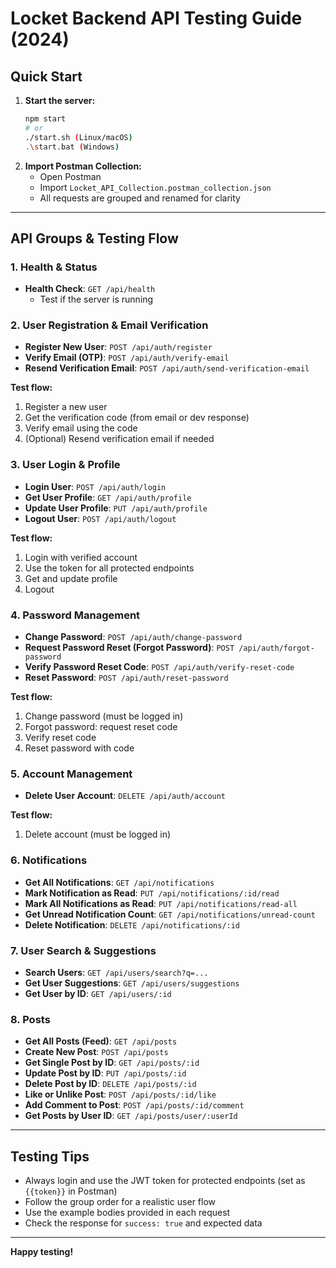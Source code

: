 # Locket Backend API Testing Guide (2024)

## Quick Start

1. **Start the server:**
   ```bash
   npm start
   # or
   ./start.sh (Linux/macOS)
   .\start.bat (Windows)
   ```
2. **Import Postman Collection:**
   - Open Postman
   - Import `Locket_API_Collection.postman_collection.json`
   - All requests are grouped and renamed for clarity

---

## API Groups & Testing Flow

### 1. Health & Status
- **Health Check**: `GET /api/health`
  - Test if the server is running

### 2. User Registration & Email Verification
- **Register New User**: `POST /api/auth/register`
- **Verify Email (OTP)**: `POST /api/auth/verify-email`
- **Resend Verification Email**: `POST /api/auth/send-verification-email`

**Test flow:**
1. Register a new user
2. Get the verification code (from email or dev response)
3. Verify email using the code
4. (Optional) Resend verification email if needed

### 3. User Login & Profile
- **Login User**: `POST /api/auth/login`
- **Get User Profile**: `GET /api/auth/profile`
- **Update User Profile**: `PUT /api/auth/profile`
- **Logout User**: `POST /api/auth/logout`

**Test flow:**
1. Login with verified account
2. Use the token for all protected endpoints
3. Get and update profile
4. Logout

### 4. Password Management
- **Change Password**: `POST /api/auth/change-password`
- **Request Password Reset (Forgot Password)**: `POST /api/auth/forgot-password`
- **Verify Password Reset Code**: `POST /api/auth/verify-reset-code`
- **Reset Password**: `POST /api/auth/reset-password`

**Test flow:**
1. Change password (must be logged in)
2. Forgot password: request reset code
3. Verify reset code
4. Reset password with code

### 5. Account Management
- **Delete User Account**: `DELETE /api/auth/account`

**Test flow:**
1. Delete account (must be logged in)

### 6. Notifications
- **Get All Notifications**: `GET /api/notifications`
- **Mark Notification as Read**: `PUT /api/notifications/:id/read`
- **Mark All Notifications as Read**: `PUT /api/notifications/read-all`
- **Get Unread Notification Count**: `GET /api/notifications/unread-count`
- **Delete Notification**: `DELETE /api/notifications/:id`

### 7. User Search & Suggestions
- **Search Users**: `GET /api/users/search?q=...`
- **Get User Suggestions**: `GET /api/users/suggestions`
- **Get User by ID**: `GET /api/users/:id`

### 8. Posts
- **Get All Posts (Feed)**: `GET /api/posts`
- **Create New Post**: `POST /api/posts`
- **Get Single Post by ID**: `GET /api/posts/:id`
- **Update Post by ID**: `PUT /api/posts/:id`
- **Delete Post by ID**: `DELETE /api/posts/:id`
- **Like or Unlike Post**: `POST /api/posts/:id/like`
- **Add Comment to Post**: `POST /api/posts/:id/comment`
- **Get Posts by User ID**: `GET /api/posts/user/:userId`

---

## Testing Tips
- Always login and use the JWT token for protected endpoints (set as `{{token}}` in Postman)
- Follow the group order for a realistic user flow
- Use the example bodies provided in each request
- Check the response for `success: true` and expected data

---

**Happy testing!** 